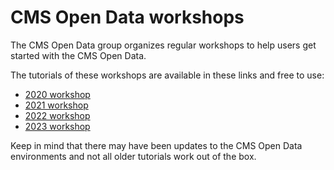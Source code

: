 # CMS Open Data workshops

The CMS Open Data group organizes regular workshops to help users get started with the CMS Open Data.

The tutorials of these workshops are available in these links and free to use:

- [2020 workshop](https://cms-opendata-workshop.github.io/2020-09-30-cms-open-data-workshop-for-theorists/)
- [2021 workshop](https://cms-opendata-workshop.github.io/2021-07-19-cms-open-data-workshop/)
- [2022 workshop](https://cms-opendata-workshop.github.io/2022-08-01-cms-open-data-workshop/)
- [2023 workshop](https://cms-opendata-workshop.github.io/2023-07-11-cms-open-data-workshop/)

Keep in mind that there may have been updates to the CMS Open Data environments and not all older tutorials work out of the box.
